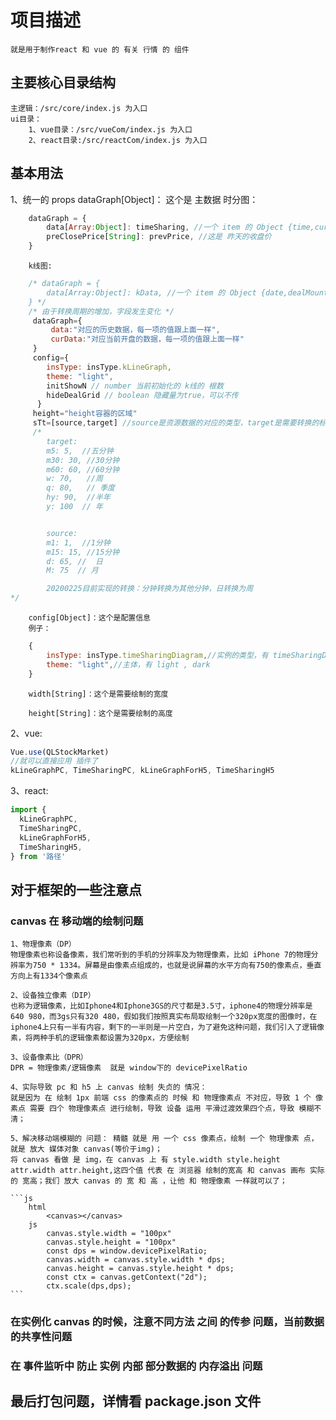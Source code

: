 # 项目描述

    就是用于制作react 和 vue 的 有关 行情 的 组件

## 主要核心目录结构

    主逻辑：/src/core/index.js 为入口
    ui目录：
        1、vue目录：/src/vueCom/index.js 为入口
        2、react目录:/src/reactCom/index.js 为入口

## 基本用法

1、统一的 props
dataGraph[Object]： 这个是 主数据
时分图：

```js
    dataGraph = {
        data[Array:Object]: timeSharing, //一个 item 的 Object {time,curPrice,rate,totalMoney,avPrice,dealMount};分别对应的意义{时间,当前价,收益率,成交总价,平均价,成交量}
        preClosePrice[String]: prevPrice, //这是 昨天的收盘价
    }
```

        k线图:

```js
    /* dataGraph = {
        data[Array:Object]: kData, //一个 item 的 Object {date,dealMount,open,high,low,close,rate};分别对应的意义{日期,成交量,开盘价,最高价,最低价,收盘价,收益率}
    } */
    /* 由于转换周期的增加，字段发生变化 */
     dataGraph={
         data:"对应的历史数据，每一项的值跟上面一样",
         curData:"对应当前开盘的数据，每一项的值跟上面一样"
     }
     config={
        insType: insType.kLineGraph,
        theme: "light",
        initShowN // number 当前初始化的 k线的 根数
        hideDealGrid // boolean 隐藏量为true，可以不传
      }
     height="height容器的区域"
     sTt=[source,target] //source是资源数据的对应的类型，target是需要转换的标准
     /*
        target:
        m5: 5,  //五分钟
        m30: 30, //30分钟
        m60: 60, //60分钟
        w: 70,   //周
        q: 80,   // 季度
        hy: 90,  //半年
        y: 100  // 年


        source:
        m1: 1,  //1分钟
        m15: 15, //15分钟
        d: 65, //  日
        M: 75  // 月

        20200225目前实现的转换：分钟转换为其他分钟，日转换为周
*/
```

        config[Object]：这个是配置信息
        例子：

```js
    {
        insType: insType.timeSharingDiagram,//实例的类型，有 timeSharingDiagram: "0",kLineGraph: "1"
        theme: "light",//主体，有 light , dark
    }
```

        width[String]：这个是需要绘制的宽度

        height[String]：这个是需要绘制的高度

2、vue:

```js
Vue.use(QLStockMarket)
//就可以直接应用 插件了
kLineGraphPC, TimeSharingPC, kLineGraphForH5, TimeSharingH5
```

3、react:

```js
import {
  kLineGraphPC,
  TimeSharingPC,
  kLineGraphForH5,
  TimeSharingH5,
} from '路径'
```

## 对于框架的一些注意点

### canvas 在 移动端的绘制问题

    1、物理像素（DP）
    物理像素也称设备像素，我们常听到的手机的分辨率及为物理像素，比如 iPhone 7的物理分辨率为750 * 1334。屏幕是由像素点组成的，也就是说屏幕的水平方向有750的像素点，垂直方向上有1334个像素点

    2、设备独立像素（DIP）
    也称为逻辑像素，比如Iphone4和Iphone3GS的尺寸都是3.5寸，iphone4的物理分辨率是640 980，而3gs只有320 480，假如我们按照真实布局取绘制一个320px宽度的图像时，在iphone4上只有一半有内容，剩下的一半则是一片空白，为了避免这种问题，我们引入了逻辑像素，将两种手机的逻辑像素都设置为320px，方便绘制

    3、设备像素比（DPR）
    DPR = 物理像素/逻辑像素  就是 window下的 devicePixelRatio

    4、实际导致 pc 和 h5 上 canvas 绘制 失贞的 情况：
    就是因为 在 绘制 1px 前端 css 的像素点的 时候 和 物理像素点 不对应，导致 1 个 像素点 需要 四个 物理像素点 进行绘制，导致 设备 运用 平滑过渡效果四个点，导致 模糊不清；

    5、解决移动端模糊的 问题： 精髓 就是 用 一个 css 像素点，绘制 一个 物理像素 点，就是 放大 媒体对象 canvas(等价于img)；
    将 canvas 看做 是 img，在 canvas 上 有 style.width style.height attr.width attr.height,这四个值 代表 在 浏览器 绘制的宽高 和 canvas 画布 实际 的 宽高；我们 放大 canvas 的 宽 和 高 ，让他 和 物理像素 一样就可以了；

    ```js
        html
            <canvas></canvas>
        js
            canvas.style.width = "100px"
            canvas.style.height = "100px"
            const dps = window.devicePixelRatio;
            canvas.width = canvas.style.width * dps;
            canvas.height = canvas.style.height * dps;
            const ctx = canvas.getContext("2d");
            ctx.scale(dps,dps);
    ```

### 在实例化 canvas 的时候，注意不同方法 之间 的传参 问题，当前数据的共享性问题

### 在 事件监听中 防止 实例 内部 部分数据的 内存溢出 问题

## 最后打包问题，详情看 package.json 文件
